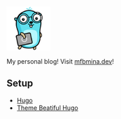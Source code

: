 <img alt="gopher" src="static/img/gopher.png" width="100">

My personal blog! Visit [mfbmina.dev](mfbmina.dev)!

## Setup

- [Hugo](https://github.com/gohugoio/hugo) 
- [Theme Beatiful Hugo](https://github.com/halogenica/beautifulhugo/tree/master)
